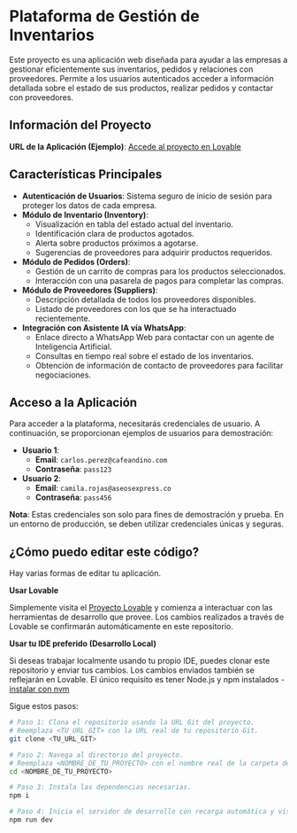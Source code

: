 
  # Plataforma de Gestión de Inventarios

Este proyecto es una aplicación web diseñada para ayudar a las empresas a gestionar eficientemente sus inventarios, pedidos y relaciones con proveedores. Permite a los usuarios autenticados acceder a información detallada sobre el estado de sus productos, realizar pedidos y contactar con proveedores.

## Información del Proyecto

**URL de la Aplicación (Ejemplo)**: [Accede al proyecto en Lovable](https://lovable.dev/projects/119c491e-3fe4-4de3-b113-65b8c1dd8e0d)

## Características Principales

*   **Autenticación de Usuarios**: Sistema seguro de inicio de sesión para proteger los datos de cada empresa.
*   **Módulo de Inventario (Inventory)**:
    *   Visualización en tabla del estado actual del inventario.
    *   Identificación clara de productos agotados.
    *   Alerta sobre productos próximos a agotarse.
    *   Sugerencias de proveedores para adquirir productos requeridos.
*   **Módulo de Pedidos (Orders)**:
    *   Gestión de un carrito de compras para los productos seleccionados.
    *   Interacción con una pasarela de pagos para completar las compras.
*   **Módulo de Proveedores (Suppliers)**:
    *   Descripción detallada de todos los proveedores disponibles.
    *   Listado de proveedores con los que se ha interactuado recientemente.
*   **Integración con Asistente IA vía WhatsApp**:
    *   Enlace directo a WhatsApp Web para contactar con un agente de Inteligencia Artificial.
    *   Consultas en tiempo real sobre el estado de los inventarios.
    *   Obtención de información de contacto de proveedores para facilitar negociaciones.

## Acceso a la Aplicación

Para acceder a la plataforma, necesitarás credenciales de usuario. A continuación, se proporcionan ejemplos de usuarios para demostración:

*   **Usuario 1**:
    *   **Email**: `carlos.perez@cafeandino.com`
    *   **Contraseña**: `pass123`
*   **Usuario 2**:
    *   **Email**: `camila.rojas@aseosexpress.co`
    *   **Contraseña**: `pass456`

**Nota**: Estas credenciales son solo para fines de demostración y prueba. En un entorno de producción, se deben utilizar credenciales únicas y seguras.

## ¿Cómo puedo editar este código?

Hay varias formas de editar tu aplicación.

**Usar Lovable**

Simplemente visita el [Proyecto Lovable](https://lovable.dev/projects/119c491e-3fe4-4de3-b113-65b8c1dd8e0d) y comienza a interactuar con las herramientas de desarrollo que provee.
Los cambios realizados a través de Lovable se confirmarán automáticamente en este repositorio.

**Usar tu IDE preferido (Desarrollo Local)**

Si deseas trabajar localmente usando tu propio IDE, puedes clonar este repositorio y enviar tus cambios. Los cambios enviados también se reflejarán en Lovable.
El único requisito es tener Node.js y npm instalados - [instalar con nvm](https://github.com/nvm-sh/nvm#installing-and-updating)

Sigue estos pasos:

```sh
# Paso 1: Clona el repositorio usando la URL Git del proyecto.
# Reemplaza <TU_URL_GIT> con la URL real de tu repositorio Git.
git clone <TU_URL_GIT>

# Paso 2: Navega al directorio del proyecto.
# Reemplaza <NOMBRE_DE_TU_PROYECTO> con el nombre real de la carpeta del proyecto.
cd <NOMBRE_DE_TU_PROYECTO>

# Paso 3: Instala las dependencias necesarias.
npm i

# Paso 4: Inicia el servidor de desarrollo con recarga automática y vista previa instantánea.
npm run dev

